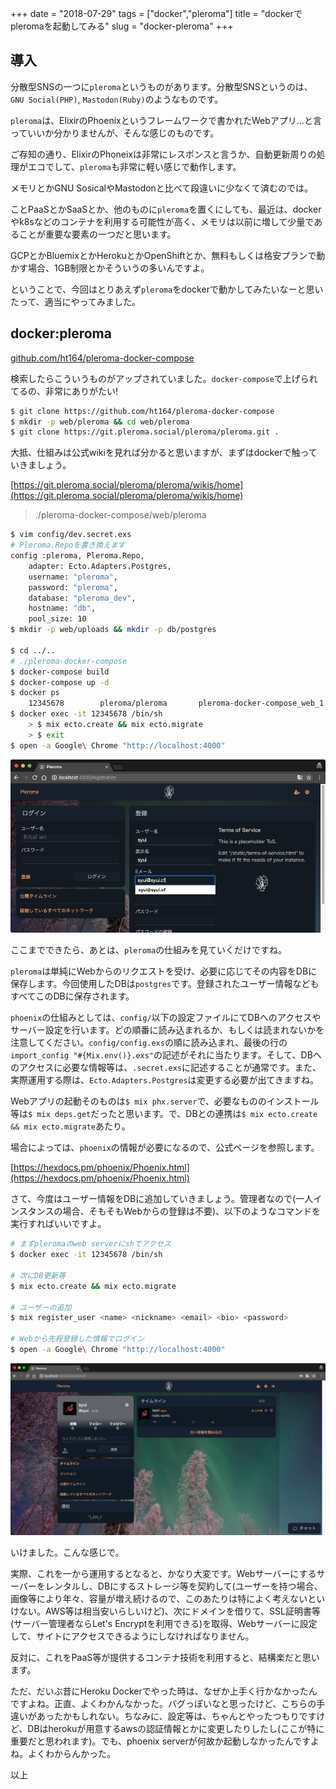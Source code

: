 +++
date = "2018-07-29"
tags = ["docker","pleroma"]
title = "dockerでpleromaを起動してみる"
slug = "docker-pleroma"
+++

## 導入

分散型SNSの一つに`pleroma`というものがあります。分散型SNSというのは、`GNU Social(PHP)`, `Mastodon(Ruby)`のようなものです。

`pleroma`は、ElixirのPhoenixというフレームワークで書かれたWebアプリ...と言っていいか分かりませんが、そんな感じのものです。

ご存知の通り、ElixirのPhoneixは非常にレスポンスと言うか、自動更新周りの処理がエコでして、`pleroma`も非常に軽い感じで動作します。

メモリとかGNU SosicalやMastodonと比べて段違いに少なくて済むのでは。

ことPaaSとかSaaSとか、他のものに`pleroma`を置くにしても、最近は、dockerやk8sなどのコンテナを利用する可能性が高く、メモリは以前に増して少量であることが重要な要素の一つだと思います。

GCPとかBluemixとかHerokuとかOpenShiftとか、無料もしくは格安プランで動かす場合、1GB制限とかそういうの多いんですよ。

ということで、今回はとりあえず`pleroma`をdockerで動かしてみたいなーと思いたって、適当にやってみました。

## docker:pleroma

[github.com/ht164/pleroma-docker-compose](https://github.com/ht164/pleroma-docker-compose)

検索したらこういうものがアップされていました。`docker-compose`で上げられてるの、非常にありがたい!

```sh
$ git clone https://github.com/ht164/pleroma-docker-compose
$ mkdir -p web/pleroma && cd web/pleroma
$ git clone https://git.pleroma.social/pleroma/pleroma.git .
```

大抵、仕組みは公式wikiを見れば分かると思いますが、まずはdockerで触っていきましょう。

[https://git.pleroma.social/pleroma/pleroma/wikis/home](https://git.pleroma.social/pleroma/pleroma/wikis/home)

> ./pleroma-docker-compose/web/pleroma

```sh
$ vim config/dev.secret.exs
# Pleroma.Repoを書き換えます
config :pleroma, Pleroma.Repo,
	adapter: Ecto.Adapters.Postgres,
	username: "pleroma",
	password: "pleroma",
	database: "pleroma_dev",
	hostname: "db",
	pool_size: 10
$ mkdir -p web/uploads && mkdir -p db/postgres

$ cd ../..
# ./pleroma-docker-compose
$ docker-compose build
$ docker-compose up -d
$ docker ps
	12345678        pleroma/pleroma       pleroma-docker-compose_web_1
$ docker exec -it 12345678 /bin/sh
	> $ mix ecto.create && mix ecto.migrate
	> $ exit
$ open -a Google\ Chrome "http://localhost:4000"
```

![](https://raw.githubusercontent.com/syui/img/master/old/pleroma-docker-up.png)

ここまでできたら、あとは、`pleroma`の仕組みを見ていくだけですね。

`pleroma`は単純にWebからのリクエストを受け、必要に応じてその内容をDBに保存します。今回使用したDBは`postgres`です。登録されたユーザー情報などもすべてこのDBに保存されます。

`phoenix`の仕組みとしては、`config/`以下の設定ファイルにてDBへのアクセスやサーバー設定を行います。どの順番に読み込まれるか、もしくは読まれないかを注意してください。`config/config.exs`の順に読み込まれ、最後の行の`import_config "#{Mix.env()}.exs"`の記述がそれに当たります。そして、DBへのアクセスに必要な情報等は、`.secret.exs`に記述することが通常です。また、実際運用する際は、`Ecto.Adapters.Postgres`は変更する必要が出てきますね。

Webアプリの起動そのものは`$ mix phx.server`で、必要なもののインストール等は`$ mix deps.get`だったと思います。で、DBとの連携は`$ mix ecto.create && mix ecto.migrate`あたり。

場合によっては、`phoenix`の情報が必要になるので、公式ページを参照します。

[https://hexdocs.pm/phoenix/Phoenix.html](https://hexdocs.pm/phoenix/Phoenix.html)

さて、今度はユーザー情報をDBに追加していきましょう。管理者なので(一人インスタンスの場合、そもそもWebからの登録は不要)、以下のようなコマンドを実行すればいいですよ。

```sh
# まずpleromaのweb serverにshでアクセス
$ docker exec -it 12345678 /bin/sh

# 次にDB更新等
$ mix ecto.create && mix ecto.migrate

# ユーザーの追加
$ mix register_user <name> <nickname> <email> <bio> <password>

# Webから先程登録した情報でログイン
$ open -a Google\ Chrome "http://localhost:4000"
```

![](https://raw.githubusercontent.com/syui/img/master/old/pleroma-docker-user.png)

いけました。こんな感じで。

実際、これを一から運用するとなると、かなり大変です。Webサーバーにするサーバーをレンタルし、DBにするストレージ等を契約して(ユーザーを持つ場合、画像等により年々、容量が増え続けるので、このあたりは特によく考えないといけない。AWS等は相当安いらしいけど)、次にドメインを借りて、SSL証明書等(サーバー管理者ならLet's Encryptを利用できる)を取得、Webサーバーに設定して、サイトにアクセスできるようにしなければなりません。

反対に、これをPaaS等が提供するコンテナ技術を利用すると、結構楽だと思います。

ただ、だいぶ昔にHeroku Dockerでやった時は、なぜか上手く行かなかったんですよね。正直、よくわかんなかった。バグっぽいなと思ったけど、こちらの手違いがあったかもしれない。ちなみに、設定等は、ちゃんとやったつもりですけど、DBはherokuが用意するawsの認証情報とかに変更したりしたし(ここが特に重要だと思われます)。でも、phoenix serverが何故か起動しなかったんですよね。よくわからんかった。

以上
